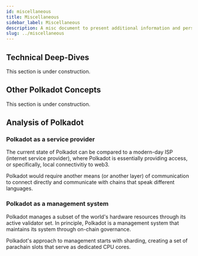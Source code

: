 ```yaml
---
id: miscellaneous
title: Miscellaneous
sidebar_label: Miscellaneous
description: A misc document to present additional information and perspective on Polkadot
slug: ../miscellaneous
---
```


<!-- This page is a WIP -->

## Technical Deep-Dives

This section is under construction.

## Other Polkadot Concepts

This section is under construction.

## Analysis of Polkadot

### Polkadot as a service provider

The current state of Polkadot can be compared to a modern-day ISP (internet service provider), 
where Polkadot is essentially providing access, or specifically, local connectivitiy to web3. 

Polkadot would require another means (or another layer) of communication to connect directly and 
communicate with chains that speak different languages.

### Polkadot as a management system

Polkadot manages a subset of the world's hardware resources through its active validator set.
In principle, Polkadot is a management system that maintains its system through on-chain 
governance.

Polkadot's approach to management starts with sharding, creating a set of parachain slots that 
serve as dedicated CPU cores.
